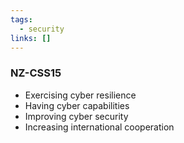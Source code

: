 ```yaml
---
tags:
  - security
links: []
---
```

### NZ-CSS15
- Exercising cyber resilience
- Having cyber capabilities
- Improving cyber security
- Increasing international cooperation